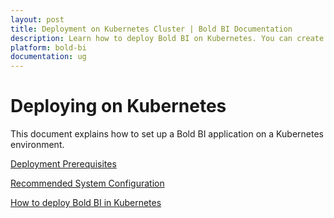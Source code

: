 ```yaml
---
layout: post
title: Deployment on Kubernetes Cluster | Bold BI Documentation
description: Learn how to deploy Bold BI on Kubernetes. You can create a Kubernetes cluster on either cloud or on-premise infrastructure.
platform: bold-bi
documentation: ug
---
```


# Deploying on Kubernetes

This document explains how to set up a Bold BI application on a Kubernetes environment.

[Deployment Prerequisites](/deploying-bold-bi/deploying-on-kubernetes/prerequisites-kubernetes/)

[Recommended System Configuration](/deploying-bold-bi/deploying-on-kubernetes/recommended-system-configuration/)

[How to deploy Bold BI in Kubernetes](/deploying-bold-bi/deploying-on-kubernetes/bold-bi-on-kubernetes/)